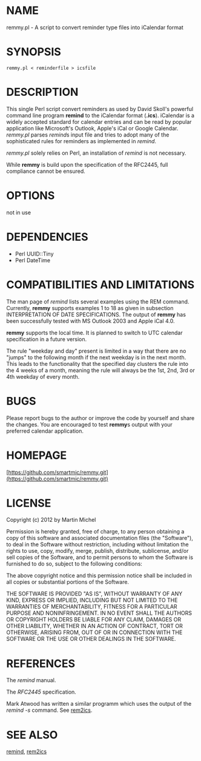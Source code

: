 # NAME

remmy.pl - A script to convert reminder type files into iCalendar format

# SYNOPSIS

    remmy.pl < reminderfile > icsfile

# DESCRIPTION

This single Perl script convert reminders as used by David Skoll's powerful command line program **remind** to the iCalendar format (**.ics**). iCalendar is a widely accepted standard for calendar entries and can be read by popular application like Microsoft's Outlook, Apple's iCal or Google Calendar. *remmy.pl* parses *remind*s input file and tries to adopt many of the sophisticated rules for reminders as implemented in *remind*.

*remmy.pl* solely relies on Perl, an installation of *remind* is not necessary.

While **remmy** is build upon the specification of the RFC2445, full compliance cannot be ensured.

# OPTIONS

not in use

# DEPENDENCIES

- Perl UUID::Tiny 
- Perl DateTime

# COMPATIBILITIES AND LIMITATIONS

The man page of *remind* lists several examples using the REM command. Currently, **remmy** supports examples 1 to 18 as given in subsection INTERPRETATION OF DATE SPECIFICATIONS. The output of **remmy** has been successfully tested with MS Outlook 2003 and Apple iCal 4.0.

**remmy** supports the local time. It is planned to switch to UTC calendar specification in a future version.

The rule "weekday and day" present is limited in a way that there are no "jumps" to the following month if the next weekday is in the next month. This leads to the functionality that the specified day clusters the rule into the 4 weeks of a month, meaning the rule will always be the 1st, 2nd, 3rd or 4th weekday of every month.

# BUGS

Please report bugs to the author or improve the code by yourself and share the
changes. You are encouraged to test **remmy**s output with your preferred calendar application.

# HOMEPAGE

[https://github.com/smartmic/remmy.git](https://github.com/smartmic/remmy.git)

# LICENSE

Copyright (c) 2012 by Martin Michel

Permission is hereby granted, free of charge, to any person obtaining a copy of this software and associated documentation files (the "Software"), to deal in the Software without restriction, including without limitation the rights to use, copy, modify, merge, publish, distribute, sublicense, and/or sell copies of the Software, and to permit persons to whom the Software is furnished to do so, subject to the following conditions:

The above copyright notice and this permission notice shall be included in all copies or substantial portions of the Software.

THE SOFTWARE IS PROVIDED "AS IS", WITHOUT WARRANTY OF ANY KIND, EXPRESS OR IMPLIED, INCLUDING BUT NOT LIMITED TO THE WARRANTIES OF MERCHANTABILITY, FITNESS FOR A PARTICULAR PURPOSE AND NONINFRINGEMENT. IN NO EVENT SHALL THE AUTHORS OR COPYRIGHT HOLDERS BE LIABLE FOR ANY CLAIM, DAMAGES OR OTHER LIABILITY, WHETHER IN AN ACTION OF CONTRACT, TORT OR OTHERWISE, ARISING FROM, OUT OF OR IN CONNECTION WITH THE SOFTWARE OR THE USE OR OTHER DEALINGS IN THE SOFTWARE.

# REFERENCES

The *remind* manual.

The *RFC2445* specification.

Mark Atwood has written a similar programm which uses the output of the *remind -s* command. See [rem2ics](https://metacpan.org/pod/rem2ics).

# SEE ALSO

[remind](https://metacpan.org/pod/remind), [rem2ics](https://metacpan.org/pod/rem2ics)
